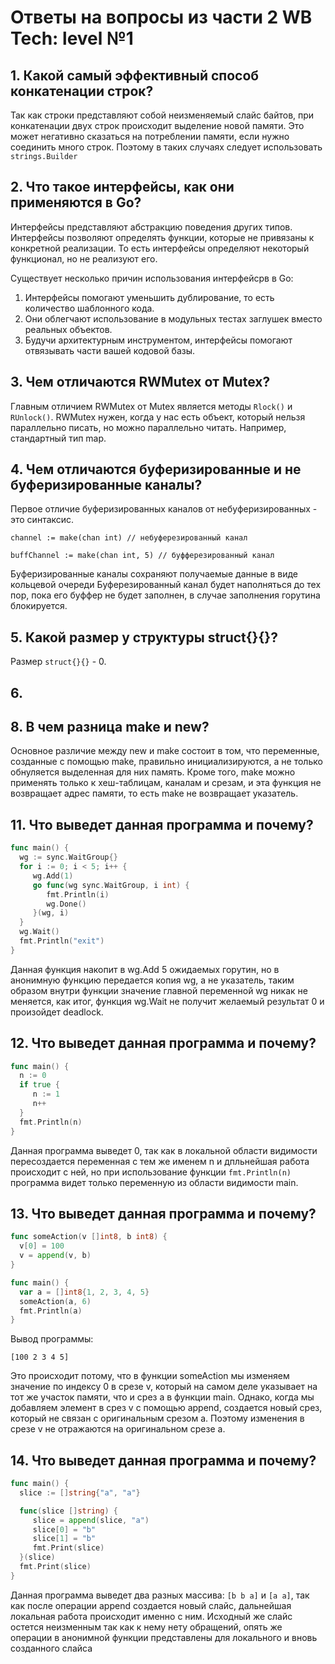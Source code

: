 # Ответы на вопросы из части 2 WB Tech: level №1

## 1. Какой самый эффективный способ конкатенации строк?
Так как строки представляют собой неизменяемый слайс байтов, при конкатенации двух строк происходит выделение новой памяти. Это может негативно сказаться на потреблении памяти, если нужно соединить много строк. Поэтому в таких случаях следует использовать `strings.Builder`
## 2. Что такое интерфейсы, как они применяются в Go?
Интерфейсы представляют абстракцию поведения других типов. Интерфейсы позволяют определять функции, которые не привязаны к конкретной реализации. То есть интерфейсы определяют некоторый функционал, но не реализуют его.
  
  Существует несколько причин использования интерфейсрв в Go:
  1. Интерфейсы помогают уменьшить дублирование, то есть количество шаблонного кода.
  2. Они облегчают использование в модульных тестах заглушек вместо реальных объектов.
  3. Будучи архитектурным инструментом, интерфейсы помогают отвязывать части вашей кодовой базы.
## 3. Чем отличаются RWMutex от Mutex?
Главным отличием RWMutex от Mutex является методы `Rlock()` и `RUnlock()`. RWMutex нужен, когда у нас есть объект, который нельзя параллельно писать, но можно параллельно читать. Например, стандартный тип map.
## 4. Чем отличаются буферизированные и не буферизированные каналы?
Первое отличие буферизированных каналов от небуферизированных - это синтаксис.
```
channel := make(chan int) // небуферезированный канал

buffChannel := make(chan int, 5) // буфферезированный канал
```
Буферизированные каналы сохраняют получаемые данные в виде кольцевой очереди
Буферезированный канал будет наполняться до тех пор, пока его буффер не будет заполнен, в случае заполнения горутина блокируется.
## 5. Какой размер у структуры struct{}{}?
Размер `struct{}{}` - 0.
## 6. 
## 8. В чем разница make и new?
Основное различие между new и make состоит в том, что переменные, созданные с помощью make, правильно инициализируются, а не только обнуляется выделенная для них память. Кроме того, make можно применять только к хеш-таблицам, каналам и срезам, и эта функция не возвращает адрес памяти, то есть make не возвращает указатель.
## 11. Что выведет данная программа и почему?
```go
func main() {
  wg := sync.WaitGroup{}
  for i := 0; i < 5; i++ {
     wg.Add(1)
     go func(wg sync.WaitGroup, i int) {
        fmt.Println(i)
        wg.Done()
     }(wg, i)
  }
  wg.Wait()
  fmt.Println("exit")
}
```
Данная функция накопит в wg.Add 5 ожидаемых горутин, но в анонимную функцию передается копия wg, а не указатель, таким образом внутри функции значение главной переменной wg никак не меняется, как итог, функция wg.Wait не получит желаемый результат 0 и произойдет deadlock.

## 12. Что выведет данная программа и почему?
```go
func main() {
  n := 0
  if true {
     n := 1
     n++
  }
  fmt.Println(n)
}
```
Данная программа выведет 0, так как в локальной области видимости пересоздается переменная с тем же именем n и дпльнейшая работа происходит с ней, но при использование функции `fmt.Println(n)` программа видет только переменную из области видимости main.

## 13. Что выведет данная программа и почему?
```go
func someAction(v []int8, b int8) {
  v[0] = 100
  v = append(v, b)
}

func main() {
  var a = []int8{1, 2, 3, 4, 5}
  someAction(a, 6)
  fmt.Println(a)
}
```
Вывод программы:
```
[100 2 3 4 5]
```
Это происходит потому, что в функции someAction мы изменяем значение по индексу 0 в срезе v, который на самом деле указывает на тот же участок памяти, что и срез a в функции main. Однако, когда мы добавляем элемент в срез v с помощью append, создается новый срез, который не связан с оригинальным срезом a. Поэтому изменения в срезе v не отражаются на оригинальном срезе a.
## 14. Что выведет данная программа и почему?
```go
func main() {
  slice := []string{"a", "a"}

  func(slice []string) {
     slice = append(slice, "a")
     slice[0] = "b"
     slice[1] = "b"
     fmt.Print(slice)
  }(slice)
  fmt.Print(slice)
}
```
Данная программа выведет два разных массива: `[b b a]` и `[a a]`, так как после операции append создается новый слайс, дальнейшая локальная работа происходит именно с ним. Исходный же слайс остется неизменным так как к нему нету обращений, опять же операции в анонимной функции представлены для локального и вновь созданного слайса




